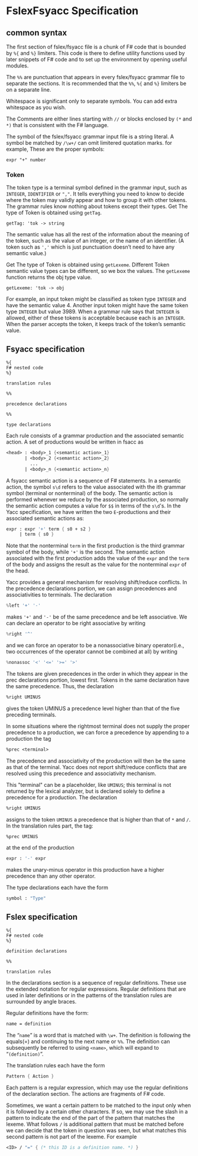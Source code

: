 # FslexFsyacc Specification

## common syntax

The first section of fslex/fsyacc file is a chunk of F# code that is bounded by `%{` and `%}` limiters. This code is there to define utility functions used by later snippets of F# code and to set up the environment by opening useful modules.

The `%%` are punctuation that appears in every fslex/fsyacc grammar file to separate the sections. It is recommended that the  `%%`, `%{` and `%}` limiters be on a separate line.

Whitespace is significant only to separate symbols. You can add extra whitespace as you wish.

The Comments are either lines starting with `//` or blocks enclosed by `(*` and `*)` that is consistent with the F# language.

The symbol of the fslex/fsyacc grammar input file is a string literal. A symbol be matched by `/\w+/` can omit limitered quotation marks. for example, These are the proper symbols:

```F#
expr "+" number
```

### Token

The token type is a terminal symbol defined in the grammar input, such as `INTEGER`, `IDENTIFIER` or `","`. It tells everything you need to know to decide where the token may validly appear and how to group it with other tokens. The grammar rules know nothing about tokens except their types. Get The type of Token is obtained using `getTag`.

```F#
getTag: 'tok -> string
```

The semantic value has all the rest of the information about the meaning of the token, such as the value of an integer, or the name of an identifier. (A token such as `','` which is just punctuation doesn’t need to have any semantic value.)

Get The type of Token is obtained using `getLexeme`. Different Token semantic value types can be different, so we box the values. The `getLexeme` function returns the obj type value.

```F#
getLexeme: 'tok -> obj
```

For example, an input token might be classified as token type `INTEGER` and have the semantic value 4. Another input token might have the same token type `INTEGER` but value 3989. When a grammar rule says that `INTEGER` is allowed, either of these tokens is acceptable because each is an `INTEGER`. When the parser accepts the token, it keeps track of the token’s semantic value.

## Fsyacc specification

```fsyacc
%{
F# nested code
%}

translation rules

%%

precedence declarations

%%

type declarations

```

Each rule consists of a grammar production and the associated semantic action. A set of productions would be written in fsacc as

```fs
<head> : <body>_1 {<semantic action>_1}
       | <body>_2 {<semantic action>_2}
         ...
       | <body>_n {<semantic action>_n}
```

A fsyacc semantic action is a sequence of F# statements. In a semantic action, the symbol `s\d` refers to the value associated with the ith grammar symbol (terminal or nonterminal) of the body. The semantic action is performed whenever we reduce by the associated production, so normally the semantic action computes a value for `$$` in terms of the `s\d`'s. In the Yacc specification, we have written the two `E`-productions and their associated semantic actions as:

```fs
expr : expr '+' term { s0 + s2 }
     | term { s0 }
```

Note that the nonterminal `term` in the first production is the third grammar symbol of the body, while `'+'` is the second. The semantic action associated with the first production adds the value of the `expr` and the `term` of the body and assigns the result as the value for the nonterminal `expr` of the head.

Yacc provides a general mechanism for resolving shift/reduce conflicts. In the precedence declarations portion, we can assign precedences and associativities to terminals. The declaration

```js
%left '+' '-'
```

makes `'+'` and `'-'` be of the same precedence and be left associative. We can declare an operator to be right associative by writing

```js
%right '^'
```

and we can force an operator to be a nonassociative binary operator(i.e., two occurrences of the operator cannot be combined at all) by writing

```js
%nonassoc '<' '<=' '>=' '>'
```

The tokens are given precedences in the order in which they appear in the prec declarations portion, lowest first. Tokens in the same declaration have the same precedence. Thus, the declaration

```fs
%right UMINUS
```

gives the token UMINUS a precedence level higher than that of the five preceding terminals.

In some situations where the rightmost terminal does not supply the proper precedence to a production, we can force a precedence by appending to a production the tag

```fs
%prec <terminal>
```

The precedence and associativity of the production will then be the same as that of the terminal. Yacc does not report shift/reduce conflicts that are resolved using this precedence and associativity mechanism.

This "terminal" can be a placeholder, like `UMINUS`; this terminal is not returned by the lexical analyzer, but is declared solely to define a precedence for a production. The declaration

```fs
%right UMINUS
```

assigns to the token `UMINUS` a precedence that is higher than that of `*` and `/`. In the translation rules part, the tag:

```fs
%prec UMINUS
```

at the end of the production

```fs
expr : '-' expr
```

makes the unary-minus operator in this production have a higher precedence than any other operator.

The type declarations each have the form

```fs
symbol : "Type"
```

## Fslex specification

```fslex
%{
F# nested code
%}

definition declarations

%%

translation rules

```

In the declarations section is a sequence of regular definitions. These use the extended notation for regular expressions. Regular definitions that are used in later definitions or in the patterns of the translation rules are surrounded by angle braces.

Regular definitions have the form:

```fs
name = definition
```

The “`name`” is a word that is matched with `\w+`. The definition is following the equals(=) and continuing to the next name or `%%`. The definition can subsequently be referred to using `<name>`, which will expand to “`(definition)`”.

The translation rules each have the form

```fs
Pattern { Action }
```

Each pattern is a regular expression, which may use the regular definitions of the declaration section. The actions are fragments of F# code.

Sometimes, we want a certain pattern to be matched to the input only when it is followed by a certain other characters. If so, we may use the slash in a pattern to indicate the end of the part of the pattern that matches the lexeme. What follows `/` is additional pattern that must be matched before we can decide that the token in question was seen, but what matches this second pattern is not part of the lexeme. For example

```fs
<ID> / "=" { (* this ID is a definition name. *) }
```
